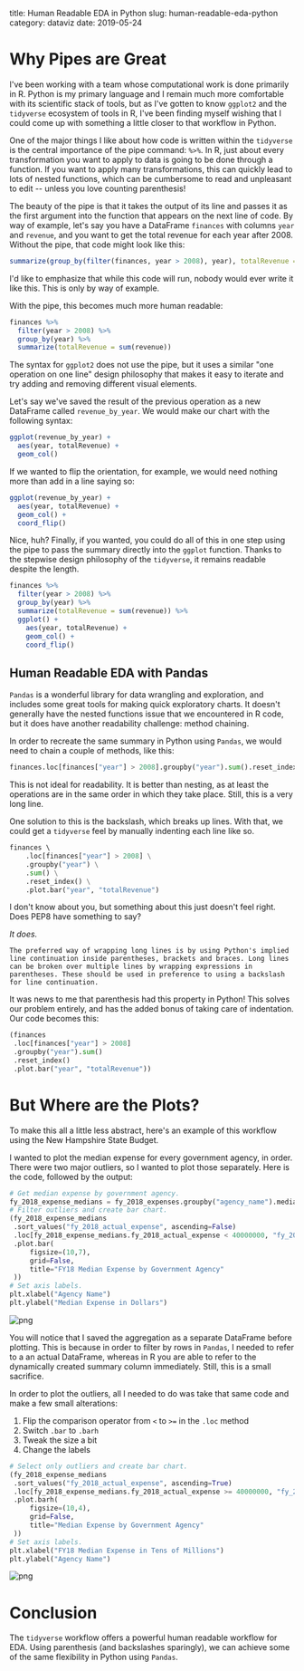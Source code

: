title: Human Readable EDA in Python
slug: human-readable-eda-python
category: dataviz
date: 2019-05-24

# Why Pipes are Great

I've been working with a team whose computational work is done primarily in R. Python is my primary language and I remain much more comfortable with its scientific stack of tools, but as I've gotten to know `ggplot2` and the `tidyverse` ecosystem of tools in R, I've been finding myself wishing that I could come up with something a little closer to that workflow in Python.

One of the major things I like about how code is written within the `tidyverse` is the central importance of the pipe command: `%>%`. In R, just about every transformation you want to apply to data is going to be done through a function. If you want to apply many transformations, this can quickly lead to lots of nested functions, which can be cumbersome to read and unpleasant to edit -- unless you love counting parenthesis!

The beauty of the pipe is that it takes the output of its line and passes it as the first argument into the function that appears on the next line of code. By way of example, let's say you have a DataFrame `finances` with columns `year` and `revenue`, and you want to get the total revenue for each year after 2008. Without the pipe, that code might look like this:

```R
summarize(group_by(filter(finances, year > 2008), year), totalRevenue = sum(revenue))
```

I'd like to emphasize that while this code will run, nobody would ever write it like this. This is only by way of example.

With the pipe, this becomes much more human readable:

```R
finances %>%
  filter(year > 2008) %>%
  group_by(year) %>%
  summarize(totalRevenue = sum(revenue))
```

The syntax for `ggplot2` does not use the pipe, but it uses a similar "one operation on one line" design philosophy that makes it easy to iterate and try adding and removing different visual elements.

Let's say we've saved the result of the previous operation as a new DataFrame called `revenue_by_year`. We would make our chart with the following syntax:

```R
ggplot(revenue_by_year) +
  aes(year, totalRevenue) +
  geom_col()
```

If we wanted to flip the orientation, for example, we would need nothing more than add in a line saying so:

```R
ggplot(revenue_by_year) +
  aes(year, totalRevenue) +
  geom_col() +
  coord_flip()
```

Nice, huh? Finally, if you wanted, you could do all of this in one step using the pipe to pass the summary directly into the `ggplot` function. Thanks to the stepwise design philosophy of the `tidyverse`, it remains readable despite the length.

```R
finances %>%
  filter(year > 2008) %>%
  group_by(year) %>%
  summarize(totalRevenue = sum(revenue)) %>%
  ggplot() +
    aes(year, totalRevenue) +
    geom_col() +
    coord_flip()
```

## Human Readable EDA with Pandas

`Pandas` is a wonderful library for data wrangling and exploration, and includes some great tools for making quick exploratory charts. It doesn't generally have the nested functions issue that we encountered in R code, but it does have another readability challenge: method chaining.

In order to recreate the same summary in Python using `Pandas`, we would need to chain a couple of methods, like this:

```Python
finances.loc[finances["year"] > 2008].groupby("year").sum().reset_index().plot.bar("year", "totalRevenue")
```

This is not ideal for readability. It is better than nesting, as at least the operations are in the same order in which they take place. Still, this is a very long line.

One solution to this is the backslash, which breaks up lines. With that, we could get a `tidyverse` feel by manually indenting each line like so.

```Python
finances \ 
    .loc[finances["year"] > 2008] \
    .groupby("year") \
    .sum() \
    .reset_index() \
    .plot.bar("year", "totalRevenue")
```

I don't know about you, but something about this just doesn't feel right. Does PEP8 have something to say?

*It does.*

```
The preferred way of wrapping long lines is by using Python's implied line continuation inside parentheses, brackets and braces. Long lines can be broken over multiple lines by wrapping expressions in parentheses. These should be used in preference to using a backslash for line continuation.
```

It was news to me that parenthesis had this property in Python! This solves our problem entirely, and has the added bonus of taking care of indentation. Our code becomes this:

```Python
(finances
 .loc[finances["year"] > 2008]
 .groupby("year").sum()
 .reset_index()
 .plot.bar("year", "totalRevenue"))
```

# But Where are the Plots?

To make this all a little less abstract, here's an example of this workflow using the New Hampshire State Budget.

I wanted to plot the median expense for every government agency, in order. There were two major outliers, so I wanted to plot those separately. Here is the code, followed by the output:

```Python
# Get median expense by government agency.
fy_2018_expense_medians = fy_2018_expenses.groupby("agency_name").median()
# Filter outliers and create bar chart.
(fy_2018_expense_medians
 .sort_values("fy_2018_actual_expense", ascending=False)
 .loc[fy_2018_expense_medians.fy_2018_actual_expense < 40000000, "fy_2018_actual_expense"]
 .plot.bar(
     figsize=(10,7), 
     grid=False, 
     title="FY18 Median Expense by Government Agency"
 ))
# Set axis labels.
plt.xlabel("Agency Name")
plt.ylabel("Median Expense in Dollars")
```

![png]({static}/images/median_no_outliers.png)

You will notice that I saved the aggregation as a separate DataFrame before plotting. This is because in order to filter by rows in `Pandas`, I needed to refer to a an actual DataFrame, whereas in R you are able to refer to the dynamically created summary column immediately. Still, this is a small sacrifice.

In order to plot the outliers, all I needed to do was take that same code and make a few small alterations:
1. Flip the comparison operator from `<` to `>=` in the `.loc` method
2. Switch `.bar` to `.barh`
3. Tweak the size a bit
4. Change the labels

```Python
# Select only outliers and create bar chart.
(fy_2018_expense_medians
 .sort_values("fy_2018_actual_expense", ascending=True)
 .loc[fy_2018_expense_medians.fy_2018_actual_expense >= 40000000, "fy_2018_actual_expense"]
 .plot.barh(
     figsize=(10,4), 
     grid=False, 
     title="Median Expense by Government Agency"
 ))
# Set axis labels.
plt.xlabel("FY18 Median Expense in Tens of Millions")
plt.ylabel("Agency Name")
```

![png]({static}/images/median_top_two.png)

# Conclusion

The `tidyverse` workflow offers a powerful human readable workflow for EDA. Using parenthesis (and backslashes sparingly), we can achieve some of the same flexibility in Python using `Pandas`.